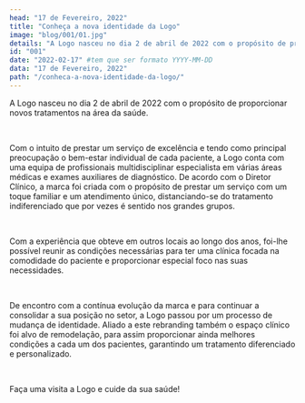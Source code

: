 ```yaml
---
head: "17 de Fevereiro, 2022"
title: "Conheça a nova identidade da Logo"
image: "blog/001/01.jpg"
details: "A Logo nasceu no dia 2 de abril de 2022 com o propósito de proporcionar novos tratamentos na área da saúde."
id: "001"
date: "2022-02-17" #tem que ser formato YYYY-MM-DD
data: "17 de Fevereiro, 2022"
path: "/conheca-a-nova-identidade-da-logo/"
---
```



<div class="split">

<div>
<p>
  A Logo nasceu no dia 2 de abril de 2022 com o propósito de proporcionar novos tratamentos na área da saúde.
</p>
<br>
<p>
Com o intuito de prestar um serviço de excelência e tendo como principal preocupação o bem-estar individual de cada paciente, a Logo conta com uma equipa de profissionais multidisciplinar especialista em várias áreas médicas e exames auxiliares de diagnóstico. De acordo com o Diretor Clínico, a marca foi criada com o propósito de prestar um serviço com um toque familiar e um atendimento único, distanciando-se do tratamento indiferenciado que por vezes é sentido nos grandes grupos.
</p>
<br>
<p>
Com a experiência que obteve em outros locais ao longo dos anos, foi-lhe possível reunir as condições necessárias para ter uma clínica focada na comodidade do paciente e proporcionar especial foco nas suas necessidades.
</p>
<br>
<p>
De encontro com a contínua evolução da marca e para continuar a consolidar a sua posição no setor, a Logo passou por um processo de mudança de identidade. Aliado a este rebranding também o espaço clínico foi alvo de remodelação, para assim proporcionar ainda melhores condições a cada um dos pacientes, garantindo um tratamento diferenciado e personalizado. 
</p>
<br>
<p>
Faça uma visita a Logo e cuide da sua saúde!
</p>
<br>

<br>
<br>
</div>
</div>



